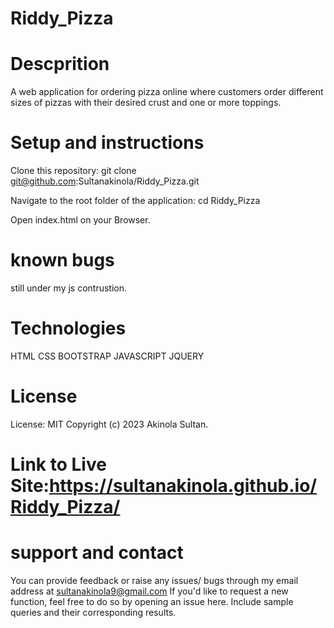 # Riddy_Pizza
# Descprition
A web application for ordering pizza online where customers order different sizes of pizzas with their desired crust and one or more toppings.

# Setup and instructions
Clone this repository:
git clone git@github.com:Sultanakinola/Riddy_Pizza.git 

Navigate to the root folder of the application:
cd Riddy_Pizza

Open index.html on your Browser.
# known bugs 
still under my js contrustion.

# Technologies
HTML
CSS
BOOTSTRAP
JAVASCRIPT
JQUERY

# License
License: MIT Copyright (c) 2023 Akinola Sultan.

# Link to Live Site:https://sultanakinola.github.io/Riddy_Pizza/

# support and contact 
You can provide feedback or raise any issues/ bugs through my email address at sultanakinola9@gmail.com If you'd like to request a new function, feel free to do so by opening an issue here. Include sample queries and their corresponding results.
